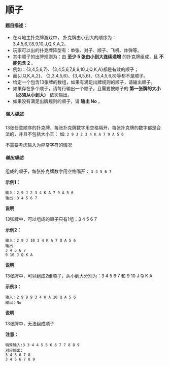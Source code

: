 # 顺子

#### **题目描述：** 

-  在斗地主扑克牌游戏中， 扑克牌由小到大的顺序为：3,4,5,6,7,8,9,10,J,Q,K,A,2， 
-  玩家可以出的扑克牌阵型有：单张、对子、顺子、飞机、炸弹等。 
-  其中顺子的出牌规则为：由 **至少 5 张由小到大连续递增** 的扑克牌组成，且 **不能包含 2** 。 
-  例如：{3,4,5,6,7}、{3,4,5,6,7,8,9,10,J,Q,K,A}都是有效的顺子； 
-  而{J,Q,K,A,2}、 {2,3,4,5,6}、{3,4,5,6}、{3,4,5,6,8}等都不是顺子。 
-  给定一个包含13张牌的数组，如果有满足出牌规则的顺子，请输出顺子。 
-  如果存在多个顺子，请每行输出一个顺子，且需要按顺子的 **第一张牌的大小（必须从小到大）** 依次输出。 
-  如果没有满足出牌规则的顺子，请 **输出 No** 。

##### **输入描述:** 

13张任意顺序的扑克牌，每张扑克牌数字用空格隔开，每张扑克牌的数字都是合法的，并且不包括大小王： 如: `2 9 J 2 3 4 K A 7 9 A 5 6`

 不需要考虑输入为异常字符的情况 

#####  **输出描述:** 

组成的顺子，每张扑克牌数字用空格隔开： `3 4 5 6 7`

**示例1：** 

```
输入：2 9 J 2 3 4 K A 7 9 A 5 6
输出：3 4 5 6 7
```

**说明** 

13张牌中，可以组成的顺子只有1组：3 4 5 6 7 

**示例2：** 

```
输入：2 9 J 10 3 4 K A 7 Q A 5 6
输出：
3 4 5 6 7  
9 10 J Q K A
```

**说明** 

13张牌中，可以组成2组顺子，从小到大分别为：3 4 5 6 7 和 9 10 J Q K A 

**示例3：** 

```
输入：2 9 9 9 3 4 K A 10 Q A 5 6
输出：No
```

**说明** 

13张牌中，无法组成顺子 

**注意：** 

```
特殊输入:3 3 4 4 5 5 6 6 7 7 8 8 9
对应输出:
3 4 5 6 7 8
3 4 5 6 7 8 9
```